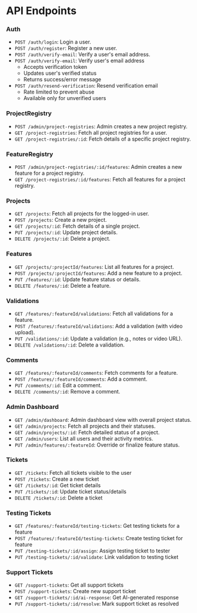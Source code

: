 # API Endpoints

### **Auth**

- `POST /auth/login`: Login a user.
- `POST /auth/register`: Register a new user.
- `POST /auth/verify-email`: Verify a user's email address.
- `POST /auth/verify-email`: Verify user's email address
  - Accepts verification token
  - Updates user's verified status
  - Returns success/error message
- `POST /auth/resend-verification`: Resend verification email
  - Rate limited to prevent abuse
  - Available only for unverified users

### **ProjectRegistry**

- `POST /admin/project-registries`: Admin creates a new project registry.
- `GET /project-registries`: Fetch all project registries for a user.
- `GET /project-registries/:id`: Fetch details of a specific project registry.

### **FeatureRegistry**

- `POST /admin/project-registries/:id/features`: Admin creates a new feature for a project registry.
- `GET /project-registries/:id/features`: Fetch all features for a project registry.

### **Projects**

- `GET /projects`: Fetch all projects for the logged-in user.
- `POST /projects`: Create a new project.
- `GET /projects/:id`: Fetch details of a single project.
- `PUT /projects/:id`: Update project details.
- `DELETE /projects/:id`: Delete a project.

### **Features**

- `GET /projects/:projectId/features`: List all features for a project.
- `POST /projects/:projectId/features`: Add a new feature to a project.
- `PUT /features/:id`: Update feature status or details.
- `DELETE /features/:id`: Delete a feature.

### **Validations**

- `GET /features/:featureId/validations`: Fetch all validations for a feature.
- `POST /features/:featureId/validations`: Add a validation (with video upload).
- `PUT /validations/:id`: Update a validation (e.g., notes or video URL).
- `DELETE /validations/:id`: Delete a validation.

### **Comments**

- `GET /features/:featureId/comments`: Fetch comments for a feature.
- `POST /features/:featureId/comments`: Add a comment.
- `PUT /comments/:id`: Edit a comment.
- `DELETE /comments/:id`: Remove a comment.

### **Admin Dashboard**

- `GET /admin/dashboard`: Admin dashboard view with overall project status.
- `GET /admin/projects`: Fetch all projects and their statuses.
- `GET /admin/projects/:id`: Fetch detailed status of a project.
- `GET /admin/users`: List all users and their activity metrics.
- `PUT /admin/features/:featureId`: Override or finalize feature status.

### **Tickets**

- `GET /tickets`: Fetch all tickets visible to the user
- `POST /tickets`: Create a new ticket
- `GET /tickets/:id`: Get ticket details
- `PUT /tickets/:id`: Update ticket status/details
- `DELETE /tickets/:id`: Delete a ticket

### **Testing Tickets**

- `GET /features/:featureId/testing-tickets`: Get testing tickets for a feature
- `POST /features/:featureId/testing-tickets`: Create testing ticket for feature
- `PUT /testing-tickets/:id/assign`: Assign testing ticket to tester
- `PUT /testing-tickets/:id/validate`: Link validation to testing ticket

### **Support Tickets**

- `GET /support-tickets`: Get all support tickets
- `POST /support-tickets`: Create new support ticket
- `GET /support-tickets/:id/ai-response`: Get AI-generated response
- `PUT /support-tickets/:id/resolve`: Mark support ticket as resolved